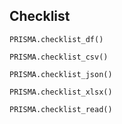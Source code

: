 ## Checklist
```@docs
PRISMA.checklist_df()
```

```@docs
PRISMA.checklist_csv()
```

```@docs
PRISMA.checklist_json()
```

```@docs
PRISMA.checklist_xlsx()
```

```@docs
PRISMA.checklist_read()
```